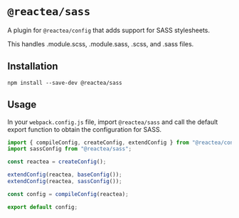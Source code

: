 # `@reactea/sass`

A plugin for `@reactea/config` that adds support for SASS stylesheets.

This handles .module.scss, .module.sass, .scss, and .sass files.

## Installation

```
npm install --save-dev @reactea/sass
```

## Usage

In your `webpack.config.js` file, import `@reactea/sass` and call the default export function to obtain the configuration for SASS.

```js
import { compileConfig, createConfig, extendConfig } from "@reactea/config";
import sassConfig from "@reactea/sass";

const reactea = createConfig();

extendConfig(reactea, baseConfig());
extendConfig(reactea, sassConfig());

const config = compileConfig(reactea);

export default config;
```

